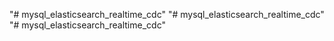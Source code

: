 "# mysql_elasticsearch_realtime_cdc"  "# mysql_elasticsearch_realtime_cdc" 
"# mysql_elasticsearch_realtime_cdc" 
